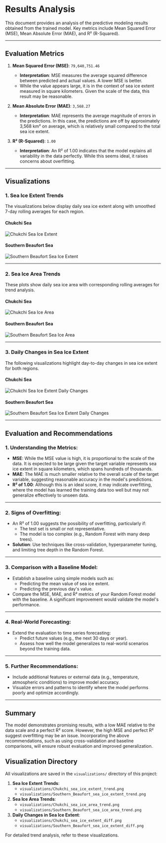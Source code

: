 # Results Analysis

This document provides an analysis of the predictive modeling results obtained from the trained model. Key metrics include Mean Squared Error (MSE), Mean Absolute Error (MAE), and R² (R-Squared).

---

## Evaluation Metrics

1. **Mean Squared Error (MSE)**: `79,640,751.46`
   - **Interpretation**: MSE measures the average squared difference between predicted and actual values. A lower MSE is better. 
   - While the value appears large, it is in the context of sea ice extent measured in square kilometers. Given the scale of the data, this result may be reasonable.

2. **Mean Absolute Error (MAE)**: `3,568.27`
   - **Interpretation**: MAE represents the average magnitude of errors in the predictions. In this case, the predictions are off by approximately 3,568 km² on average, which is relatively small compared to the total sea ice extent.

3. **R² (R-Squared)**: `1.00`
   - **Interpretation**: An R² of 1.00 indicates that the model explains all variability in the data perfectly. While this seems ideal, it raises concerns about overfitting.

---

## Visualizations

### 1. Sea Ice Extent Trends
The visualizations below display daily sea ice extent along with smoothed 7-day rolling averages for each region.

#### **Chukchi Sea**
![Chukchi Sea Ice Extent](visualizations/Chukchi_sea_ice_extent_trend.png)

#### **Southern Beaufort Sea**
![Southern Beaufort Sea Ice Extent](visualizations/Southern_Beaufort_sea_ice_extent_trend.png)

---

### 2. Sea Ice Area Trends
These plots show daily sea ice area with corresponding rolling averages for trend analysis.

#### **Chukchi Sea**
![Chukchi Sea Ice Area](visualizations/Chukchi_sea_ice_area_trend.png)

#### **Southern Beaufort Sea**
![Southern Beaufort Sea Ice Area](visualizations/Southern_Beaufort_sea_ice_area_trend.png)

---

### 3. Daily Changes in Sea Ice Extent
The following visualizations highlight day-to-day changes in sea ice extent for both regions.

#### **Chukchi Sea**
![Chukchi Sea Ice Extent Daily Changes](visualizations/Chukchi_sea_ice_extent_diff.png)

#### **Southern Beaufort Sea**
![Southern Beaufort Sea Ice Extent Daily Changes](visualizations/Southern_Beaufort_sea_ice_extent_diff.png)

---

## Evaluation and Recommendations

### 1. **Understanding the Metrics**:
   - **MSE**: While the MSE value is high, it is proportional to the scale of the data.  It is expected to be large given the target variable represents sea ice extent in square kilometers, which spans hundreds of thousands.
   - **MAE**: The MAE is much smaller relative to the overall scale of the target variable, suggesting reasonable accuracy in the model's predictions.
   - **R² of 1.00**: Although this is an ideal score, it may indicate overfitting, where the model has learned the training data too well but may not generalize effectively to unseen data.

---

### 2. **Signs of Overfitting**:
   - An R² of 1.00 suggests the possibility of overfitting, particularly if:
     - The test set is small or not representative.
     - The model is too complex (e.g., Random Forest with many deep trees).
   - **Solution**: Use techniques like cross-validation, hyperparameter tuning, and limiting tree depth in the Random Forest.

---

### 3. **Comparison with a Baseline Model**:
   - Establish a baseline using simple models such as:
     - Predicting the mean value of sea ice extent.
     - Predicting the previous day's value.
   - Compare the MSE, MAE, and R² metrics of your Random Forest model with the baseline. A significant improvement would validate the model's performance.

---

### 4. **Real-World Forecasting**:
   - Extend the evaluation to time series forecasting:
     - Predict future values (e.g., the next 30 days or year).
     - Assess how well the model generalizes to real-world scenarios beyond the training data.

---

### 5. **Further Recommendations**:
   - Include additional features or external data (e.g., temperature, atmospheric conditions) to improve model accuracy.
   - Visualize errors and patterns to identify where the model performs poorly and optimize accordingly.

---

## Summary

The model demonstrates promising results, with a low MAE relative to the data scale and a perfect R² score. However, the high MSE and perfect R² suggest overfitting may be an issue. Incorporating the above recommendations, such as using cross-validation and baseline comparisons, will ensure robust evaluation and improved generalization.

## Visualization Directory

All visualizations are saved in the `visualizations/` directory of this project:
1. **Sea Ice Extent Trends**:
   - `visualizations/Chukchi_sea_ice_extent_trend.png`
   - `visualizations/Southern_Beaufort_sea_ice_extent_trend.png`
2. **Sea Ice Area Trends**:
   - `visualizations/Chukchi_sea_ice_area_trend.png`
   - `visualizations/Southern_Beaufort_sea_ice_area_trend.png`
3. **Daily Changes in Sea Ice Extent**:
   - `visualizations/Chukchi_sea_ice_extent_diff.png`
   - `visualizations/Southern_Beaufort_sea_ice_extent_diff.png`

For detailed trend analysis, refer to these visualizations.